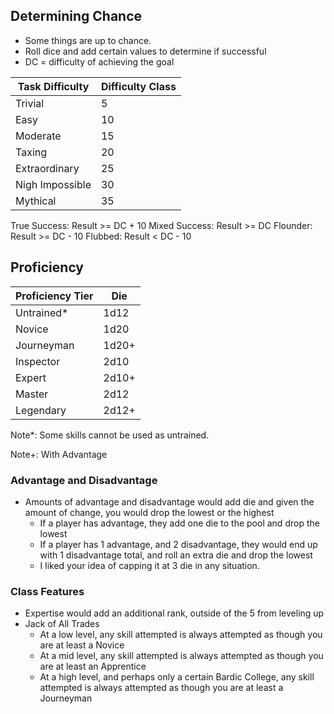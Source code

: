 ## Determining Chance

- Some things are up to chance.
- Roll dice and add certain values to determine if successful
- DC = difficulty of achieving the goal

| Task Difficulty | Difficulty Class |
| --------------- | ---------------- |
| Trivial         | 5                |
| Easy            | 10               |
| Moderate        | 15               |
| Taxing          | 20               |
| Extraordinary   | 25               |
| Nigh Impossible | 30               |
| Mythical        | 35               |

True Success: Result >= DC + 10
Mixed Success: Result >= DC
Flounder: Result >= DC - 10
Flubbed: Result < DC - 10

## Proficiency

| Proficiency Tier | Die   |
| ---------------- | ----- |
| Untrained*       | 1d12  |
| Novice           | 1d20  |
| Journeyman       | 1d20+ |
| Inspector        | 2d10  |
| Expert           | 2d10+ |
| Master           | 2d12  |
| Legendary        | 2d12+ |

Note*: Some skills cannot be used as untrained.

Note+: With Advantage

### Advantage and Disadvantage
- Amounts of advantage and disadvantage would add die and given the amount of change, you would drop the lowest or the highest
	- If a player has advantage, they add one die to the pool and drop the lowest
	- If a player has 1 advantage, and 2 disadvantage, they would end up with 1 disadvantage total, and roll an extra die and drop the lowest
	- I liked your idea of capping it at 3 die in any situation.

### Class Features
- Expertise would add an additional rank, outside of the 5 from leveling up
- Jack of All Trades
	- At a low level, any skill attempted is always attempted as though you are at least a Novice
	- At a mid level, any skill attempted is always attempted as though you are at least an Apprentice
	- At a high level, and perhaps only a certain Bardic College, any skill attempted is always attempted as though you are at least a Journeyman
